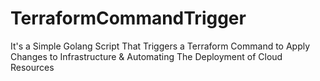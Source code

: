 # TerraformCommandTrigger
It's a Simple Golang Script That Triggers a Terraform Command to Apply Changes to Infrastructure &amp; Automating The Deployment of Cloud Resources
